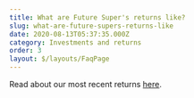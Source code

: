 ```yaml
---
title: What are Future Super's returns like?
slug: what-are-future-supers-returns-like
date: 2020-08-13T05:37:35.000Z
category: Investments and returns
order: 3
layout: $/layouts/FaqPage
---
```


Read about our most recent returns [here](https://www.futuresuper.com.au/performance-and-returns).
